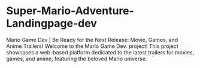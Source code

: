 # Super-Mario-Adventure-Landingpage-dev
Mario Game Dev | Be Ready for the Next Release: Movie, Games, and Anime Trailers! Welcome to the Mario Game Dev. project! This project showcases a web-based platform dedicated to the latest trailers for movies, games, and anime, featuring the beloved Mario universe.
